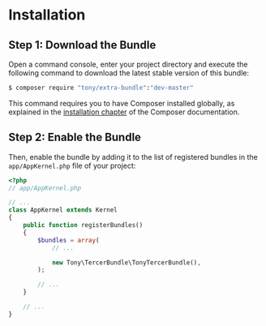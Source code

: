 Installation
============

Step 1: Download the Bundle
---------------------------

Open a command console, enter your project directory and execute the
following command to download the latest stable version of this bundle:

```bash
$ composer require "tony/extra-bundle":"dev-master"
```

This command requires you to have Composer installed globally, as explained
in the [installation chapter](https://getcomposer.org/doc/00-intro.md)
of the Composer documentation.

Step 2: Enable the Bundle
-------------------------

Then, enable the bundle by adding it to the list of registered bundles
in the `app/AppKernel.php` file of your project:

```php
<?php
// app/AppKernel.php

// ...
class AppKernel extends Kernel
{
    public function registerBundles()
    {
        $bundles = array(
            // ...

            new Tony\TercerBundle\TonyTercerBundle(),
        );

        // ...
    }

    // ...
}
```
